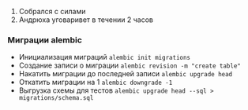 1. Собрался с силами
2. Андрюха уговаривет в течении 2 часов

### Миграции alembic

- Инициализация миграций `alembic init migrations`
- Создание записи о миграции `alembic revision -m "create table"`
- Накатить миграции до последней записи `alembic upgrade head`
- Откатить миграции на 1 `alembic downgrade -1`
- Выгрузка схемы для тестов `alembic upgrade head --sql > migrations/schema.sql`